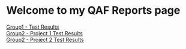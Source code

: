 <h1> Welcome to my QAF Reports page </h1>

<a href="./dashboard.htm?job=Group1">Group1 - Test Results</a><br>
<a href="./dashboard.htm?job=Group2/Project1">Group2 - Project 1 Test Results</a><br>
<a href="./dashboard.htm?job=Group2/Project2">Group2 - Project 2 Test Results</a><br>
